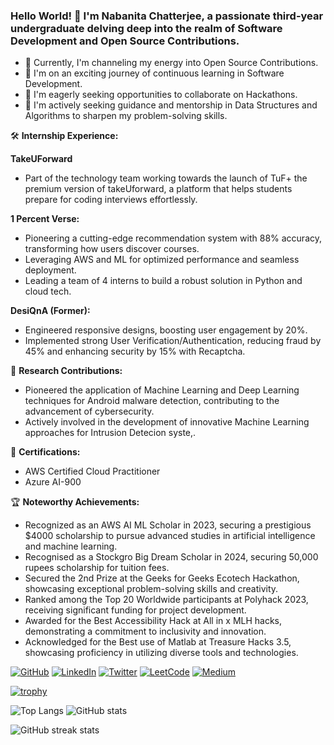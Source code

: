 ### Hello World! 👋 I'm Nabanita Chatterjee, a passionate third-year undergraduate delving deep into the realm of Software Development and Open Source Contributions.

- 🔭 Currently, I'm channeling my energy into Open Source Contributions.
- 🌱 I'm on an exciting journey of continuous learning in Software Development.
- 👯 I'm eagerly seeking opportunities to collaborate on Hackathons.
- 🤔 I'm actively seeking guidance and mentorship in Data Structures and Algorithms to sharpen my problem-solving skills.

🛠️ **Internship Experience:**

**TakeUForward**
- Part of the technology team working towards the launch of TuF+ the premium version of takeUforward, a platform that helps students prepare for coding interviews effortlessly. 

**1 Percent Verse:**
- Pioneering a cutting-edge recommendation system with 88% accuracy, transforming how users discover courses.
- Leveraging AWS and ML for optimized performance and seamless deployment.
- Leading a team of 4 interns to build a robust solution in Python and cloud tech.

**DesiQnA (Former):**
- Engineered responsive designs, boosting user engagement by 20%.
- Implemented strong User Verification/Authentication, reducing fraud by 45% and enhancing security by 15% with Recaptcha.

🧠 **Research Contributions:**
  - Pioneered the application of Machine Learning and Deep Learning techniques for Android malware detection, contributing to the advancement of cybersecurity.
  - Actively involved in the development of innovative Machine Learning approaches for Intrusion Detecion syste,.

🏅 **Certifications:**

  - AWS Certified Cloud Practitioner
  - Azure AI-900

🏆 **Noteworthy Achievements:**
  - Recognized as an AWS AI ML Scholar in 2023, securing a prestigious $4000 scholarship to pursue advanced studies in artificial intelligence and machine learning.
  - Recognised as a Stockgro Big Dream Scholar in 2024, securing 50,000 rupees scholarship for tuition fees.
  - Secured the 2nd Prize at the Geeks for Geeks Ecotech Hackathon, showcasing exceptional problem-solving skills and creativity.
  - Ranked among the Top 20 Worldwide participants at Polyhack 2023, receiving significant funding for project development.
  - Awarded for the Best Accessibility Hack at All in x MLH hacks, demonstrating a commitment to inclusivity and innovation.
  - Acknowledged for the Best use of Matlab at Treasure Hacks 3.5, showcasing proficiency in utilizing diverse tools and technologies.

[![GitHub](https://img.shields.io/badge/-GitHub-181717?style=flat&logo=GitHub&logoColor=white)](https://github.com/Nabanita29) [![LinkedIn](https://img.shields.io/badge/-LinkedIn-0077B5?style=flat&logo=LinkedIn&logoColor=white)](https://www.linkedin.com/in/nabanita-chatterjee-9b31a8228/) [![Twitter](https://img.shields.io/badge/-Twitter-1DA1F2?style=flat&logo=Twitter&logoColor=white)](https://twitter.com/Nabanita291002) [![LeetCode](https://img.shields.io/badge/-LeetCode-FFA116?style=flat&logo=LeetCode&logoColor=white)](https://leetcode.com/nabanita29/) [![Medium](https://img.shields.io/badge/-Medium-12100E?style=flat&logo=Medium&logoColor=white)](https://medium.com/@nabanita21csu057)


[![trophy](https://github-profile-trophy.vercel.app/?username=Nabanita29&theme=onedark)](https://github.com/ryo-ma/github-profile-trophy)

![Top Langs](https://github-readme-stats.vercel.app/api/top-langs/?username=Nabanita29&layout=compact)
![GitHub stats](https://github-readme-stats.vercel.app/api?username=Nabanita29&show_icons=true)

![GitHub streak stats](https://github-readme-streak-stats.herokuapp.com/?user=Nabanita29)

